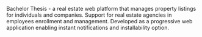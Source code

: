 Bachelor Thesis - a real estate web platform that manages property listings for individuals and companies. 
Support for real estate agencies in employees enrollment and management.
Developed as a progressive web application enabling instant notifications and installability option.                                                                                                      

